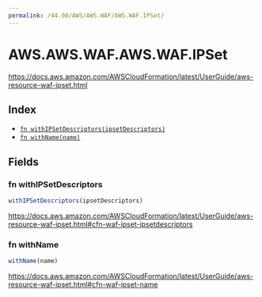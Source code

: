 ```yaml
---
permalink: /44.00/AWS/AWS.WAF/AWS.WAF.IPSet/
---
```


# AWS.AWS.WAF.AWS.WAF.IPSet

https://docs.aws.amazon.com/AWSCloudFormation/latest/UserGuide/aws-resource-waf-ipset.html

## Index

* [`fn withIPSetDescriptors(ipsetDescriptors)`](#fn-withipsetdescriptors)
* [`fn withName(name)`](#fn-withname)

## Fields

### fn withIPSetDescriptors

```ts
withIPSetDescriptors(ipsetDescriptors)
```

https://docs.aws.amazon.com/AWSCloudFormation/latest/UserGuide/aws-resource-waf-ipset.html#cfn-waf-ipset-ipsetdescriptors

### fn withName

```ts
withName(name)
```

https://docs.aws.amazon.com/AWSCloudFormation/latest/UserGuide/aws-resource-waf-ipset.html#cfn-waf-ipset-name